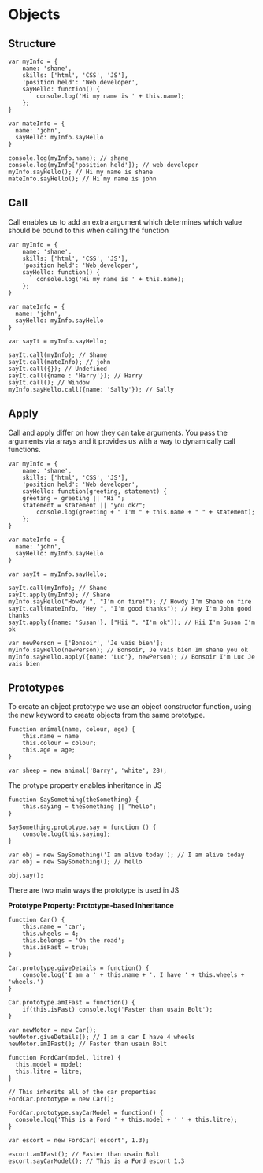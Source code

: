 # Objects

## Structure

	var myInfo = {
		name: 'shane',
		skills: ['html', 'CSS', 'JS'],
		'position held': 'Web developer',
		sayHello: function() {
			console.log('Hi my name is ' + this.name);
		};
	}

	var mateInfo = {
	  name: 'john',
	  sayHello: myInfo.sayHello
	}

	console.log(myInfo.name); // shane
	console.log(myInfo['position held']); // web developer
	myInfo.sayHello(); // Hi my name is shane
	mateInfo.sayHello(); // Hi my name is john

## Call
Call enables us to add an extra argument which determines which value should be bound to this when calling the function

	var myInfo = {
		name: 'shane',
		skills: ['html', 'CSS', 'JS'],
		'position held': 'Web developer',
		sayHello: function() {
			console.log('Hi my name is ' + this.name);
		};
	}

	var mateInfo = {
	  name: 'john',
	  sayHello: myInfo.sayHello
	}

	var sayIt = myInfo.sayHello;

	sayIt.call(myInfo); // Shane
	sayIt.call(mateInfo); // john
	sayIt.call({}); // Undefined
	sayIt.call({name : 'Harry'}); // Harry
	sayIt.call(); // Window
	myInfo.sayHello.call({name: 'Sally'}); // Sally

## Apply 

Call and apply differ on how they can take arguments. You pass the arguments via arrays and it provides us with a way to dynamically call functions.

	var myInfo = {
		name: 'shane',
		skills: ['html', 'CSS', 'JS'],
		'position held': 'Web developer',
		sayHello: function(greeting, statement) {
	    greeting = greeting || "Hi ";
	    statement = statement || "you ok?";
			console.log(greeting + " I'm " + this.name + " " + statement);
		};
	}

	var mateInfo = {
	  name: 'john',
	  sayHello: myInfo.sayHello
	}

	var sayIt = myInfo.sayHello;

	sayIt.call(myInfo); // Shane
	sayIt.apply(myInfo); // Shane
	myInfo.sayHello("Howdy ", "I'm on fire!"); // Howdy I'm Shane on fire
	sayIt.call(mateInfo, "Hey ", "I'm good thanks"); // Hey I'm John good thanks
	sayIt.apply({name: 'Susan'}, ["Hii ", "I'm ok"]); // Hii I'm Susan I'm ok

	var newPerson = ['Bonsoir', 'Je vais bien'];
	myInfo.sayHello(newPerson); // Bonsoir, Je vais bien Im shane you ok
	myInfo.sayHello.apply({name: 'Luc'}, newPerson); // Bonsoir I'm Luc Je vais bien

## Prototypes

To create an object prototype we use an object constructor function, using the new keyword to create objects from the same prototype.

	function animal(name, colour, age) {
		this.name = name
		this.colour = colour;
		this.age = age;
	}

	var sheep = new animal('Barry', 'white', 28);

The protype property enables inheritance in JS

	function SaySomething(theSomething) {
		this.saying = theSomething || "hello";
	}

	SaySomething.prototype.say = function () {
		console.log(this.saying);
	}

	var obj = new SaySomething('I am alive today'); // I am alive today
	var obj = new SaySomething(); // hello

	obj.say();

There are two main ways the prototype is used in JS

**Prototype Property: Prototype-based Inheritance**

	function Car() {
		this.name = 'car';
		this.wheels = 4;
		this.belongs = 'On the road';
		this.isFast = true;
	}

	Car.prototype.giveDetails = function() {
		console.log('I am a ' + this.name + '. I have ' + this.wheels + 'wheels.')
	}

	Car.prototype.amIFast = function() {
		if(this.isFast) console.log('Faster than usain Bolt');
	}

	var newMotor = new Car();
	newMotor.giveDetails(); // I am a car I have 4 wheels
	newMotor.amIFast(); // Faster than usain Bolt

	function FordCar(model, litre) {
	  this.model = model;
	  this.litre = litre;
	}

	// This inherits all of the car properties
	FordCar.prototype = new Car();

	FordCar.prototype.sayCarModel = function() {
	  console.log('This is a Ford ' + this.model + ' ' + this.litre);
	}

	var escort = new FordCar('escort', 1.3);

	escort.amIFast(); // Faster than usain Bolt
	escort.sayCarModel(); // This is a Ford escort 1.3


